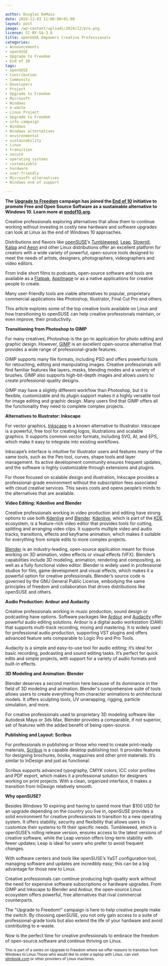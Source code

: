 ```yaml
---

author: Douglas DeMaio
date: 2024-12-03 11:00:00+01:00
layout: post
image: /wp-content/uploads/2024/12/pro.png
license: CC-BY-SA-3.0
title: openSUSE Empowers Creative Professionals
categories:
- Announcements
- openSUSE
- Upgrade to Freedom
- End of 10
tags:
- openSUSE
- Contribution
- Community
- Developers
- Project
- Upgrade to Freedom
- Microsoft
- Windows
- e-waste
- Linux Project
- Upgrade to Freedom 
- info campaign
- Windows
- Windows alternatives
- environmental 
- sustainability
- Linux 
- transition
- secure 
- operating systems 
- customizable 
- hardware
- user-friendly 
- Microsoft alternatives
- Windows end of support

---
```


**The [Upgrade to Freedom](https://news.opensuse.org/category/upgrade-to-freedom) campaign has joined the [End of 10](https://endof10.org) initiative to promote Free and Open Source Software as a sustainable alternative to Windows 10. Learn more at [endof10.org](https://endof10.org).**

Creative professionals exploring alternatives that allow them to continue working without investing in costly new hardware and software upgrades can look at Linux as the end of Windows 10 approaches. 

Distributions and flavors like [openSUSE](https://get.opensuse.org/)’s [Tumbleweed](https://get.opensuse.org/tumbleweed/), [Leap](https://get.opensuse.org/leap/), [Slowroll](https://en.opensuse.org/Archive:Old_Slowroll_Page), [Kalpa](https://get.opensuse.org/microos/) and [Aeon](https://aeondesktop.org) and other Linux distributions offer an excellent platform for creators with a wide variety of powerful, open-source tools designed to meet the needs of artists, designers, photographers, videographers and video editors. 

From Indie short films to podcasts, open-source software and tools are available as a [Flatpak](https://flatpak.org/), [AppImage](https://appimage.org/) or as a native applications for creative people to create.

Many user-friendly tools are viable alternatives to popular, proprietary commercial applications like Photoshop, Illustrator, Final Cut Pro and others.

This article explores some of the top creative tools available on Linux and how transitioning to openSUSE can help creative professionals maintain, or even improve, their productivity.

**Transitioning from Photoshop to GIMP**

For many creatives, Photoshop is the go-to application for photo editing and graphic design. However, [GIMP](https://www.gimp.org/) is an excellent open-source alternative that provides a wide range of professional-grade features.

GIMP supports many file formats, including PSD and offers powerful tools for retouching, editing and manipulating images. Creative professionals will find familiar features like layers, masks, blending modes and a variety of brushes. GIMP also supports high-bit-depth images and allows users to create professional-quality designs.

GIMP may have a slightly different workflow than Photoshop, but it is flexible, customizable and its plugin support makes it a highly versatile tool for image editing and graphic design. Many users find that GIMP offers all the functionality they need to complete complex projects.

**Alternatives to Illustrator: Inkscape**

For vector graphics, [Inkscape](https://inkscape.org/) is a known alternative to Illustrator. Inkscape is a powerful, free tool for creating logos, illustrations and scalable graphics. It supports common vector formats, including SVG, AI, and EPS, which make it easy to integrate into existing workflows.

Inkscape’s interface is intuitive for Illustrator users and features many of the same tools, such as the Pen tool, curves, shape tools and layer management. Its active development community ensures frequent updates, and the software is highly customizable through extensions and plugins.

For those focused on scalable design and illustration, Inkscape provides a professional-grade environment without the subscription fees associated with cloud creative services. This saves costs and opens people’s minds to the alternatives that are available.

**Video Editing: Kdenlive and Blender**

Creative professionals working in video production and editing have strong options to use both [Kdenlive](https://kdenlive.org/en/) and [Blender](https://www.blender.org/). [Kdenlive](https://kdenlive.org/en/), which is part of the [KDE](https://kde.org/) ecosystem, is a feature-rich video editor that provides tools for cutting, splitting and arranging video clips. It supports multiple video and audio tracks, transitions, effects and keyframe animation, which makes it suitable for everything from simple edits to more complex projects.

[Blender](https://www.blender.org/) is an industry-leading, open-source application meant for those working on 3D animation, video effects or visual effects (VFX). Blender’s capabilities include 3D modeling, animation, rendering and compositing, as well as a fully functional video editor. Blender is widely used in professional studios for film, game development and visual effects, which makes it a powerful option for creative professionals. Blender’s source code is governed by the GNU General Public License, embodying the same principles of freedom and collaboration that drives distributions like openSUSE and others. 

**Audio Production: Ardour and Audacity**

Creative professionals working in music production, sound design or podcasting have options. Software packages like [Ardour](https://ardour.org/) and [Audacity](https://www.audacityteam.org/) offer powerful audio editing solutions. Ardour is a digital audio workstation (DAW) that supports multi-track recording, mixing and mastering. It is widely used for professional audio production, supporting VST plugins and offers advanced feature sets comparable to Logic Pro and Pro Tools.

Audacity is a simple and easy-to-use tool for audio editing; it’s ideal for basic recording, podcasting and sound editing tasks. It’s perfect for quick edits and simple projects, with support for a variety of audio formats and built-in effects.

**3D Modeling and Animation: Blender**

Blender deserves a second mention here because of its dominance in the field of 3D modeling and animation. Blender's comprehensive suite of tools allows users to create everything from character animations to architectural models. It offers sculpting tools, UV unwrapping, rigging, particle simulation, and more.

For creative professionals used to proprietary 3D modeling software like Autodesk Maya or 3ds Max, Blender provides a comparable, if not superior, set of features with the added benefit of being open-source.

**Publishing and Layout: Scribus**

For professionals in publishing or those who need to create print-ready materials, [Scribus](https://www.scribus.net/) is a capable desktop publishing tool. It provides features for designing brochures, books, magazines and other print materials. It’s similar to InDesign and just as functional.

Scribus supports advanced typography, CMYK colors, ICC color profiles and PDF export, which makes it a professional solution for designers working on print projects. With a clean, organized interface, it makes a transition from InDesign relatively smooth.

**Why openSUSE?**

Besides Windows 10 expiring and having to spend more than $100 USD for an upgrade depending on the country you live in, openSUSE provides a solid environment for creative professionals to transition to a new operating system. It offers stability, security and flexibility that allows users to customize their systems to fit their specific needs. Tumbleweed, which is openSUSE’s rolling release version, ensures access to the latest versions of creative software, while the Leap version offers long-term stability with fewer updates; Leap is ideal for users who prefer to avoid frequent changes.

With software centers and tools like openSUSE’s YaST configuration tool, managing software and updates are incredibly easy; this can be a big advantage for those new to Linux.

Creative professionals can continue producing high-quality work without the need for expensive software subscriptions or hardware upgrades. From GIMP and Inkscape to Blender and Ardour, the open-source Linux ecosystem offers powerful, free alternatives that rival commercial counterparts.

The "Upgrade to Freedom!" campaign is here to help creative people make the switch. By choosing openSUSE, you not only gain access to a suite of professional-grade tools but also extend the life of your hardware and avoid contributing to e-waste.

Now is the perfect time for creative professionals to embrace the freedom of open-source software and continue thriving on Linux.

<small>This is part of a series on Upgrade to Freedom where we offer reasons to transition from Windows to Linux.Those who would like to order a laptop with Linux, can visit [slimbook.com](https://slimbook.com) or other providers of Linux machines.</small>

<meta name="openSUSE, Open Source, development, Windows 10 end of support, Linux transition, Upgrade to Freedom campaign, Linux distributions, e-waste reduction, hardware sustainability, Ubuntu, Fedora, AlmaLinux, environmental benefits, secure operating systems, customizable Linux, Joanna Murzyn, KDE Akademy, electronic waste, open source, Linux alternatives, computer longevity, user-friendly Linux, live tutorials, ISO installation, Leap, Tumbleweed, Linux gaming, Linux for developers" content="HTML,CSS,XML,JavaScript">

